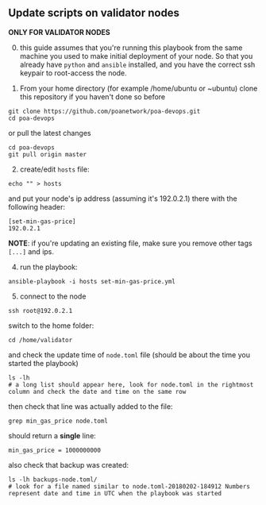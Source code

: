 ## Update scripts on validator nodes

**ONLY FOR VALIDATOR NODES**

0. this guide assumes that you're running this playbook from the same machine you used to make initial deployment of your node. So that you already have `python` and `ansible` installed, and you have the correct ssh keypair to root-access the node.

1.  From your home directory (for example /home/ubuntu or ~ubuntu) clone this repository if you haven't done so before
```
git clone https://github.com/poanetwork/poa-devops.git
cd poa-devops
```
or pull the latest changes
```
cd poa-devops
git pull origin master
```

2. create/edit `hosts` file:
```
echo "" > hosts
```
and put your node's ip address (assuming it's 192.0.2.1) there with the following header:
```
[set-min-gas-price]
192.0.2.1
```
**NOTE**: if you're updating an existing file, make sure you remove other tags `[...]` and ips.

4. run the playbook:
```
ansible-playbook -i hosts set-min-gas-price.yml
```

5. connect to the node
```
ssh root@192.0.2.1
```
switch to the home folder:
```
cd /home/validator
```
and check the update time of `node.toml` file (should be about the time you started the playbook)
```
ls -lh
# a long list should appear here, look for node.toml in the rightmost column and check the date and time on the same row
```
then check that line was actually added to the file:
```
grep min_gas_price node.toml
```
should return a **single** line:
```
min_gas_price = 1000000000
```
also check that backup was created:
```
ls -lh backups-node.toml/
# look for a file named similar to node.toml-20180202-184912 Numbers represent date and time in UTC when the playbook was started
```
